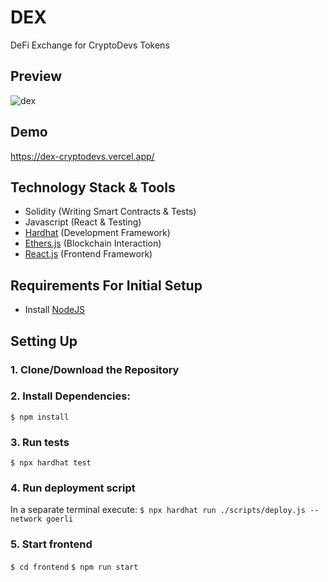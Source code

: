 # DEX
DeFi Exchange for CryptoDevs Tokens

## Preview
![dex](https://user-images.githubusercontent.com/67428719/229110474-cd7a7a92-9c2f-4de2-930c-ae181cb4381a.png)

## Demo
https://dex-cryptodevs.vercel.app/

## Technology Stack & Tools

- Solidity (Writing Smart Contracts & Tests)
- Javascript (React & Testing)
- [Hardhat](https://hardhat.org/) (Development Framework)
- [Ethers.js](https://docs.ethers.io/v5/) (Blockchain Interaction)
- [React.js](https://reactjs.org/) (Frontend Framework)

## Requirements For Initial Setup
- Install [NodeJS](https://nodejs.org/en/)

## Setting Up
### 1. Clone/Download the Repository

### 2. Install Dependencies:
`$ npm install`

### 3. Run tests
`$ npx hardhat test`

### 4. Run deployment script
In a separate terminal execute:
`$ npx hardhat run ./scripts/deploy.js --network goerli`

### 5. Start frontend
`$ cd frontend`
`$ npm run start`
